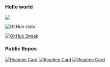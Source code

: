 ### Hello world
![](https://komarev.com/ghpvc/?username=jiny2021&color=orange)

![GitHub stats](https://github-readme-stats.vercel.app/api?username=jiny2021&bg_color=60,fc2803,fce303&title_color=fff&text_color=fff&border_radius=40)

[![GitHub Streak](https://github-readme-streak-stats.herokuapp.com/?user=jiny2021&bg_color=60,fc2803,fce303&text_color=fff&border_radius=40)](https://git.io/streak-stats)

### Public Repos

[![Readme Card](https://github-readme-stats.vercel.app/api/pin/?username=jiny2021&repo=Links&theme=tokyonight&show_owner=true)](https://github.com/jiny2021/Links) [![Readme Card](https://github-readme-stats.vercel.app/api/pin/?username=jiny2021&repo=HotOrCold&theme=tokyonight&show_owner=true)](https://github.com/jiny2021/HotOrCold) [![Readme Card](https://github-readme-stats.vercel.app/api/pin/?username=jiny2021&repo=ObjectsDataStructures_Test&theme=tokyonight&show_owner=true)](https://github.com/jiny2021/ObjectsDataStructures_Test)

